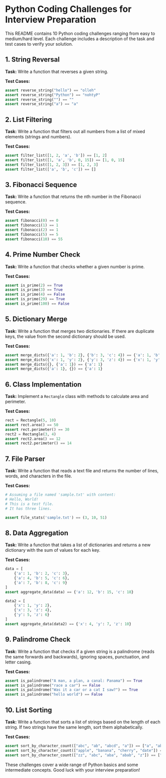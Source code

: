 # Python Coding Challenges for Interview Preparation

This README contains 10 Python coding challenges ranging from easy to medium/hard level. Each challenge includes a description of the task and test cases to verify your solution.

## 1. String Reversal

**Task:** Write a function that reverses a given string.

**Test Cases:**
```python
assert reverse_string("hello") == "olleh"
assert reverse_string("Python") == "nohtyP"
assert reverse_string("") == ""
assert reverse_string("a") == "a"
```

## 2. List Filtering

**Task:** Write a function that filters out all numbers from a list of mixed elements (strings and numbers).

**Test Cases:**
```python
assert filter_list([1, 2, 'a', 'b']) == [1, 2]
assert filter_list([1, 'a', 'b', 0, 15]) == [1, 0, 15]
assert filter_list([1, 2, 3]) == [1, 2, 3]
assert filter_list(['a', 'b', 'c']) == []
```

## 3. Fibonacci Sequence

**Task:** Write a function that returns the nth number in the Fibonacci sequence.

**Test Cases:**
```python
assert fibonacci(0) == 0
assert fibonacci(1) == 1
assert fibonacci(2) == 1
assert fibonacci(5) == 5
assert fibonacci(10) == 55
```

## 4. Prime Number Check

**Task:** Write a function that checks whether a given number is prime.

**Test Cases:**
```python
assert is_prime(2) == True
assert is_prime(3) == True
assert is_prime(4) == False
assert is_prime(29) == True
assert is_prime(100) == False
```

## 5. Dictionary Merge

**Task:** Write a function that merges two dictionaries. If there are duplicate keys, the value from the second dictionary should be used.

**Test Cases:**
```python
assert merge_dicts({'a': 1, 'b': 2}, {'b': 3, 'c': 4}) == {'a': 1, 'b': 3, 'c': 4}
assert merge_dicts({'x': 1, 'y': 2}, {'y': 3, 'z': 4}) == {'x': 1, 'y': 3, 'z': 4}
assert merge_dicts({}, {'a': 1}) == {'a': 1}
assert merge_dicts({'a': 1}, {}) == {'a': 1}
```

## 6. Class Implementation

**Task:** Implement a `Rectangle` class with methods to calculate area and perimeter.

**Test Cases:**
```python
rect = Rectangle(5, 10)
assert rect.area() == 50
assert rect.perimeter() == 30
rect2 = Rectangle(3, 4)
assert rect2.area() == 12
assert rect2.perimeter() == 14
```

## 7. File Parser

**Task:** Write a function that reads a text file and returns the number of lines, words, and characters in the file.

**Test Cases:**
```python
# Assuming a file named 'sample.txt' with content:
# Hello, World!
# This is a test file.
# It has three lines.

assert file_stats('sample.txt') == (3, 10, 51)
```

## 8. Data Aggregation

**Task:** Write a function that takes a list of dictionaries and returns a new dictionary with the sum of values for each key.

**Test Cases:**
```python
data = [
    {'a': 1, 'b': 2, 'c': 3},
    {'a': 4, 'b': 5, 'c': 6},
    {'a': 7, 'b': 8, 'c': 9}
]
assert aggregate_data(data) == {'a': 12, 'b': 15, 'c': 18}

data2 = [
    {'x': 1, 'y': 2},
    {'x': 3, 'z': 4},
    {'y': 5, 'z': 6}
]
assert aggregate_data(data2) == {'x': 4, 'y': 7, 'z': 10}
```

## 9. Palindrome Check

**Task:** Write a function that checks if a given string is a palindrome (reads the same forwards and backwards), ignoring spaces, punctuation, and letter casing.

**Test Cases:**
```python
assert is_palindrome("A man, a plan, a canal: Panama") == True
assert is_palindrome("race a car") == False
assert is_palindrome("Was it a car or a cat I saw?") == True
assert is_palindrome("hello world") == False
```

## 10. List Sorting

**Task:** Write a function that sorts a list of strings based on the length of each string. If two strings have the same length, sort them alphabetically.

**Test Cases:**
```python
assert sort_by_character_count(["abc", "ab", "abcd", "a"]) == ["a", "ab", "abc", "abcd"]
assert sort_by_character_count(["apple", "banana", "cherry", "date"]) == ["date", "apple", "cherry", "banana"]
assert sort_by_character_count(["zz", "abc", "aba", "abab", "z"]) == ["z", "zz", "aba", "abc", "abab"]
```

These challenges cover a wide range of Python basics and some intermediate concepts. Good luck with your interview preparation!
